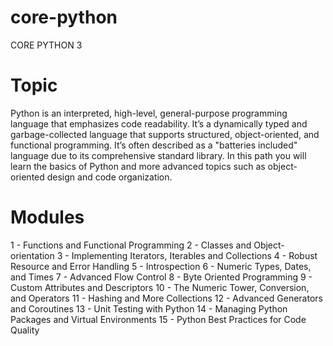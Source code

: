 # core-python
CORE PYTHON 3

# Topic
Python is an interpreted, high-level, general-purpose programming language that emphasizes code readability. 
It’s a dynamically typed and garbage-collected language that supports structured, object-oriented, and functional programming. 
It’s often described as a "batteries included" language due to its comprehensive standard library. 
In this path you will learn the basics of Python and more advanced topics such as object-oriented design and code organization.

# Modules
1 - Functions and Functional Programming
2 - Classes and Object-orientation
3 - Implementing Iterators, Iterables and Collections
4 - Robust Resource and Error Handling
5 - Introspection
6 - Numeric Types, Dates, and Times
7 - Advanced Flow Control
8 - Byte Oriented Programming
9 - Custom Attributes and Descriptors
10 - The Numeric Tower, Conversion, and Operators
11 - Hashing and More Collections
12 - Advanced Generators and Coroutines
13 - Unit Testing with Python
14 - Managing Python Packages and Virtual Environments
15 - Python Best Practices for Code Quality
